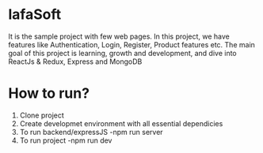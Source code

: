 # lafaSoft
It is the sample project with few web pages. In this project, we have features like Authentication, Login, Register, Product features etc. The main goal of this project is learning, growth and development, and dive into ReactJs &amp; Redux, Express and MongoDB

# How to run?
1. Clone project
2. Create developmet environment with all essential dependicies
3. To run backend/expressJS -npm run server
4. To run project -npm run dev 
